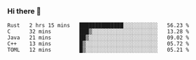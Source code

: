### Hi there 👋

<!--
**WShiBin/WShiBin** is a ✨ _special_ ✨ repository because its `README.md` (this file) appears on your GitHub profile.

Here are some ideas to get you started:

- 🔭 I’m currently working on ...
- 🌱 I’m currently learning ...
- 👯 I’m looking to collaborate on ...
- 🤔 I’m looking for help with ...
- 💬 Ask me about ...
- 📫 How to reach me: ...
- 😄 Pronouns: ...
- ⚡ Fun fact: ...
-->

<!--START_SECTION:waka-->
```text
Rust   2 hrs 15 mins   ██████████████░░░░░░░░░░░   56.23 % 
C      32 mins         ███▒░░░░░░░░░░░░░░░░░░░░░   13.28 % 
Java   21 mins         ██▒░░░░░░░░░░░░░░░░░░░░░░   09.02 % 
C++    13 mins         █▒░░░░░░░░░░░░░░░░░░░░░░░   05.72 % 
TOML   12 mins         █▒░░░░░░░░░░░░░░░░░░░░░░░   05.21 % 
```
<!--END_SECTION:waka-->
